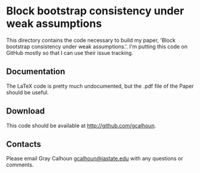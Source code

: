 Block bootstrap consistency under weak assumptions
==================================================

This directory contains the code necessary to build my
paper, 'Block bootstrap consistency under weak assumptions.'. 
I'm putting this code on GitHub mostly so that I can use 
their issue tracking.

Documentation
-------------

The LaTeX code is pretty much undocumented, but the .pdf file of the
Paper should be useful.

Download
--------

This code should be available at <http://github.com/gcalhoun>.

Contacts
--------

Please email Gray Calhoun <gcalhoun@iastate.edu> with any questions or
comments.